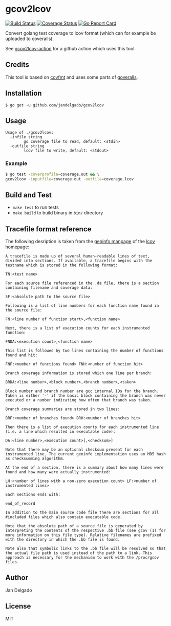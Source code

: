 # gcov2lcov

[![Build Status](https://github.com/jandelgado/gcov2lcov/workflows/run%20tests/badge.svg)](https://github.com/jandelgado/gcov2lcov/actions?workflow=run%20tests)
[![Coverage Status](https://coveralls.io/repos/github/jandelgado/gcov2lcov/badge.svg?branch=master)](https://coveralls.io/github/jandelgado/gcov2lcov?branch=master)
[![Go Report Card](https://goreportcard.com/badge/github.com/jandelgado/gcov2lcov)](https://goreportcard.com/report/github.com/jandelgado/gcov2lcov)

Convert golang test coverage to lcov format (which can for example be uploaded
to coveralls).

See [gcov2lcov-action](https://github.com/jandelgado/gcov2lcov-action)
for a github action which uses this tool.

## Credits

This tool is based on [covfmt](https://github.com/ricallinson/covfmt) and
uses some parts of [goveralls](https://github.com/mattn/goveralls).

## Installation

```
$ go get -u github.com/jandelgado/gcov2lcov
```

## Usage

```
Usage of ./gcov2lcov:
  -infile string
    	go coverage file to read, default: <stdin>
  -outfile string
    	lcov file to write, default: <stdout>
```

### Example

```sh
$ go test -coverprofile=coverage.out && \
gcov2lcov -inputfile=coverage.out -outfile=coverage.lcov
```

## Build and Test

* `make test`  to run tests
* `make build` to build binary in `bin/` directory

## Tracefile format reference

The following desription is taken from the [geninfo
manpage](http://ltp.sourceforge.net/coverage/lcov/geninfo.1.php) of the [lcov
homepage](http://ltp.sourceforge.net/coverage/lcov/):

```
A tracefile is made up of several human-readable lines of text, divided into sections. If available, a tracefile begins with the testname which is stored in the following format:

TN:<test name>

For each source file referenced in the .da file, there is a section containing filename and coverage data:

SF:<absolute path to the source file>

Following is a list of line numbers for each function name found in the source file:

FN:<line number of function start>,<function name>

Next, there is a list of execution counts for each instrumented function:

FNDA:<execution count>,<function name>

This list is followed by two lines containing the number of functions found and hit:

FNF:<number of functions found> FNH:<number of function hit>

Branch coverage information is stored which one line per branch:

BRDA:<line number>,<block number>,<branch number>,<taken>

Block number and branch number are gcc internal IDs for the branch. Taken is either '-' if the basic block containing the branch was never executed or a number indicating how often that branch was taken.

Branch coverage summaries are stored in two lines:

BRF:<number of branches found> BRH:<number of branches hit>

Then there is a list of execution counts for each instrumented line (i.e. a line which resulted in executable code):

DA:<line number>,<execution count>[,<checksum>]

Note that there may be an optional checksum present for each instrumented line. The current geninfo implementation uses an MD5 hash as checksumming algorithm.

At the end of a section, there is a summary about how many lines were found and how many were actually instrumented:

LH:<number of lines with a non-zero execution count> LF:<number of instrumented lines>

Each sections ends with:

end_of_record

In addition to the main source code file there are sections for all #included files which also contain executable code.

Note that the absolute path of a source file is generated by interpreting the contents of the respective .bb file (see gcov (1) for more information on this file type). Relative filenames are prefixed with the directory in which the .bb file is found.

Note also that symbolic links to the .bb file will be resolved so that the actual file path is used instead of the path to a link. This approach is necessary for the mechanism to work with the /proc/gcov files.

```

## Author

Jan Delgado

## License

MIT
